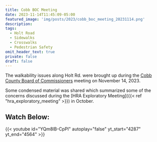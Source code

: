 ```yaml
---
title: Cobb BOC Meeting
date: 2023-11-14T11:45:09-05:00
featured_image: 'img/posts/2023/cobb_boc_meeting_20231114.png'
description:
tags:
  - Holt Road
  - Sidewalks
  - Crosswalks
  - Pedestrian Safety
omit_header_text: true
private: false
draft: false
---
```


The walkability issues along Holt Rd. were brought up during the [Cobb County
Board of Commissioners](https://cobbcounty.org/board/) meeting on November 14,
2023.

Some condensed material was shared which summarized some of the concerns
discussed during the [HRA Exploratory Meeting]({{< ref "hra_exploratory_meeting" >}}) 
in October.


## Watch Below:

{{< youtube id="YQm8lB-CpPI" autoplay="false" yt_start="4287" yt_end="4564" >}}